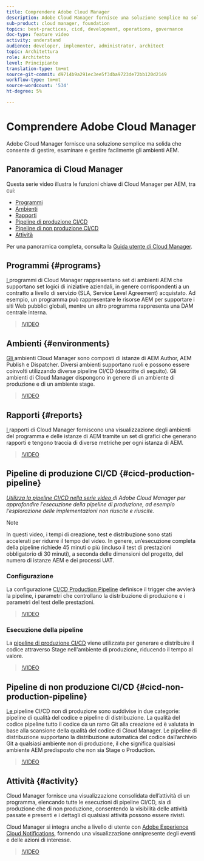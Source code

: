```yaml
---
title: Comprendere Adobe Cloud Manager
description: Adobe Cloud Manager fornisce una soluzione semplice ma solida che consente di gestire, esaminare e gestire facilmente gli ambienti AEM.
sub-product: cloud manager, foundation
topics: best-practices, cicd, development, operations, governance
doc-type: feature video
activity: understand
audience: developer, implementer, administrator, architect
topic: Architettura
role: Architetto
level: Principiante
translation-type: tm+mt
source-git-commit: d9714b9a291ec3ee5f3dba9723de72bb120d2149
workflow-type: tm+mt
source-wordcount: '534'
ht-degree: 5%

---
```



# Comprendere Adobe Cloud Manager

Adobe Cloud Manager fornisce una soluzione semplice ma solida che consente di gestire, esaminare e gestire facilmente gli ambienti AEM.

## Panoramica di Cloud Manager

Questa serie video illustra le funzioni chiave di Cloud Manager per AEM, tra cui:

* [Programmi](#programs)
* [Ambienti](#environments)
* [Rapporti](#reports)
* [Pipeline di produzione CI/CD](#cicd-production-pipeline)
* [Pipeline di non produzione CI/CD](#cicd-non-production-pipeline)
* [Attività](#activity)

Per una panoramica completa, consulta la [Guida utente di Cloud Manager](https://docs.adobe.com/content/help/it/experience-manager-cloud-manager/using/introduction-to-cloud-manager.html).

## Programmi {#programs}

[I ](https://docs.adobe.com/content/help/it-IT/experience-manager-cloud-manager/using/getting-started/setting-up-program.html) programmi di Cloud Manager rappresentano set di ambienti AEM che supportano set logici di iniziative aziendali, in genere corrispondenti a un contratto a livello di servizio (SLA, Service Level Agreement) acquistato. Ad esempio, un programma può rappresentare le risorse AEM per supportare i siti Web pubblici globali, mentre un altro programma rappresenta una DAM centrale interna.

>[!VIDEO](https://video.tv.adobe.com/v/26313/?quality=12&learn=on)

## Ambienti {#environments}

[Gli ](https://docs.adobe.com/content/help/en/experience-manager-cloud-manager/using/how-to-use/manage-your-environment.html) ambienti Cloud Manager sono composti di istanze di AEM Author, AEM Publish e Dispatcher. Diversi ambienti supportano ruoli e possono essere coinvolti utilizzando diverse pipeline CI/CD (descritte di seguito). Gli ambienti di Cloud Manager dispongono in genere di un ambiente di produzione e di un ambiente stage.

>[!VIDEO](https://video.tv.adobe.com/v/26318/?quality=12&learn=on)

## Rapporti {#reports}

[I ](https://docs.adobe.com/content/help/en/experience-manager-cloud-manager/using/how-to-use/monitor-your-environments.html) rapporti di Cloud Manager forniscono una visualizzazione degli ambienti del programma e delle istanze di AEM tramite un set di grafici che generano rapporti e tengono traccia di diverse metriche per ogni istanza di AEM.

>[!VIDEO](https://video.tv.adobe.com/v/26315/?quality=12&learn=on)

## Pipeline di produzione CI/CD {#cicd-production-pipeline}

*[Utilizza la pipeline CI/CD nella serie video ](./use-the-cicd-pipeline-in-cloud-manager-for-aem.md) di Adobe Cloud Manager per approfondire l’esecuzione della pipeline di produzione, ad esempio l’esplorazione delle implementazioni non riuscite e riuscite.*

>[!NOTE]
>
> In questi video, i tempi di creazione, test e distribuzione sono stati accelerati per ridurre il tempo del video. In genere, un’esecuzione completa della pipeline richiede 45 minuti o più (incluso il test di prestazioni obbligatorio di 30 minuti), a seconda delle dimensioni del progetto, del numero di istanze AEM e dei processi UAT.

### Configurazione

La configurazione [CI/CD Production Pipeline](https://docs.adobe.com/content/help/en/experience-manager-cloud-manager/using/how-to-use/configuring-pipeline.html) definisce il trigger che avvierà la pipeline, i parametri che controllano la distribuzione di produzione e i parametri del test delle prestazioni.

>[!VIDEO](https://video.tv.adobe.com/v/26314/?quality=12&learn=on)

### Esecuzione della pipeline

La [pipeline di produzione CI/CD](https://docs.adobe.com/content/help/en/experience-manager-cloud-manager/using/how-to-use/deploying-code.html) viene utilizzata per generare e distribuire il codice attraverso Stage nell&#39;ambiente di produzione, riducendo il tempo al valore.

>[!VIDEO](https://video.tv.adobe.com/v/26317/?quality=12&learn=on)

## Pipeline di non produzione CI/CD {#cicd-non-production-pipeline}

[Le ](https://docs.adobe.com/content/help/en/experience-manager-cloud-manager/using/how-to-use/configuring-pipeline.html#non-production--code-quality-only-pipelines) pipeline CI/CD non di produzione sono suddivise in due categorie: pipeline di qualità del codice e pipeline di distribuzione. La qualità del codice pipeline tutto il codice da un ramo Git alla creazione ed è valutata in base alla scansione della qualità del codice di Cloud Manager. Le pipeline di distribuzione supportano la distribuzione automatica del codice dall’archivio Git a qualsiasi ambiente non di produzione, il che significa qualsiasi ambiente AEM predisposto che non sia Stage o Production.

>[!VIDEO](https://video.tv.adobe.com/v/26316/?quality=12&learn=on)

## Attività {#activity}

Cloud Manager fornisce una visualizzazione consolidata dell’attività di un programma, elencando tutte le esecuzioni di pipeline CI/CD, sia di produzione che di non produzione, consentendo la visibilità delle attività passate e presenti e i dettagli di qualsiasi attività possono essere rivisti.

Cloud Manager si integra anche a livello di utente con [Adobe Experience Cloud Notifications](https://docs.adobe.com/content/help/en/experience-manager-cloud-manager/using/how-to-use/notifications.html), fornendo una visualizzazione onnipresente degli eventi e delle azioni di interesse.

>[!VIDEO](https://video.tv.adobe.com/v/26319/?quality=12&learn=on)
